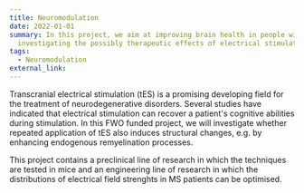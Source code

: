 ```yaml
---
title: Neuromodulation
date: 2022-01-01
summary: In this project, we aim at improving brain health in people with MS by
  investigating the possibly therapeutic effects of electrical stimulation.
tags:
  - Neuromodulation
external_link: 
---
```

Transcranial electrical stimulation (tES) is a promising developing field for the treatment of neurodegenerative disorders. Several studies have indicated that electrical stimulation can recover a patient's cognitive abilities during stimulation. In this FWO funded project, we will investigate whether repeated application of tES also induces structural changes, e.g. by enhancing endogenous remyelination processes. 

This project contains a preclinical line of research in which the techniques are tested in mice and an engineering line of research in which the distributions of electrical field strenghts in MS patients can be optimised. 